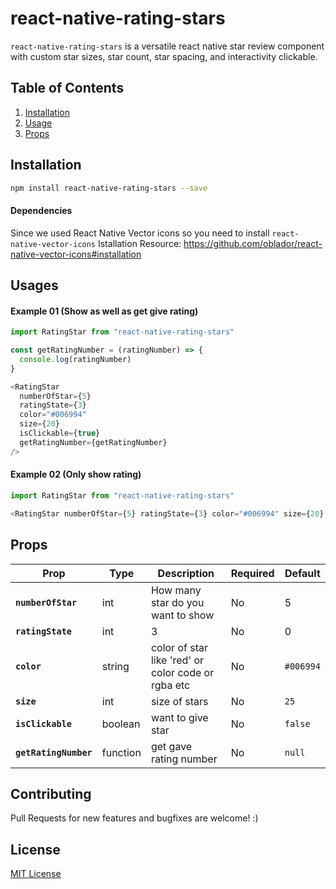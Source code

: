 # react-native-rating-stars

`react-native-rating-stars` is a versatile react native star review component with custom star sizes, star count, star spacing, and interactivity clickable.

## Table of Contents

1. [Installation](#installation)
2. [Usage](#usage)
3. [Props](#props)

## Installation

```sh
npm install react-native-rating-stars --save
```

#### Dependencies

Since we used React Native Vector icons so you need to install `react-native-vector-icons`
Istallation Resource: https://github.com/oblador/react-native-vector-icons#installation

## Usages

#### Example 01 (Show as well as get give rating)

```js
import RatingStar from "react-native-rating-stars"

const getRatingNumber = (ratingNumber) => {
  console.log(ratingNumber)
}

<RatingStar
  numberOfStar={5}
  ratingState={3}
  color="#006994"
  size={20}
  isClickable={true}
  getRatingNumber={getRatingNumber}
/>
```

#### Example 02 (Only show rating)

```js
import RatingStar from "react-native-rating-stars"

<RatingStar numberOfStar={5} ratingState={3} color="#006994" size={20} />
```

## Props

| Prop               | Type    | Description                                        | Required | Default   |
| ------------------ | ------- | -------------------------------------------------- | -------- | --------- |
| **`numberOfStar`** | int     | How many star do you want to show                  | No       | 5         |
| **`ratingState`**  | int     | 3                                                  | No       | 0         |
| **`color`**        | string  | color of star like 'red' or color code or rgba etc | No       | `#006994` |
| **`size`**         | int     | size of stars                                      | No       | `25`      |
| **`isClickable`**  | boolean | want to give star                                  | No       | `false`   |
| **`getRatingNumber`**  | function | get gave rating number                                  | No       | `null`   |

## Contributing

Pull Requests for new features and bugfixes are welcome! :)

## License

[MIT License](http://opensource.org/licenses/mit-license.html)
